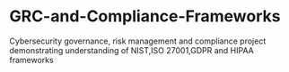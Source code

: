 # GRC-and-Compliance-Frameworks
Cybersecurity governance, risk management and compliance project demonstrating understanding of NIST,ISO 27001,GDPR and HIPAA frameworks
